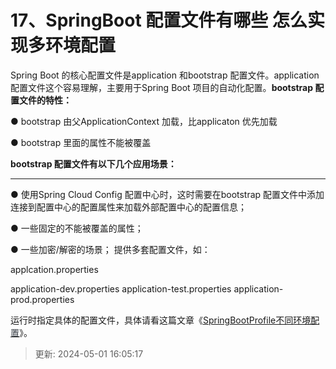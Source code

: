 # 17、SpringBoot 配置文件有哪些 怎么实现多环境配置

Spring Boot 的核心配置文件是application 和bootstrap 配置文件。application 配置文件这个容易理解，主要用于Spring Boot 项目的自动化配置。**bootstrap 配置文件的特性：**

● bootstrap 由父ApplicationContext 加载，比applicaton 优先加载

● bootstrap 里面的属性不能被覆盖

**bootstrap 配置文件有以下几个应用场景：**

****

● 使用Spring Cloud Config 配置中心时，这时需要在bootstrap 配置文件中添加连接到配置中心的配置属性来加载外部配置中心的配置信息；

● 一些固定的不能被覆盖的属性；

● 一些加密/解密的场景； 提供多套配置文件，如：

applcation.properties

application-dev.properties application-test.properties application-prod.properties

运行时指定具体的配置文件，具体请看这篇文章《[SpringBootProfile不同环境配](https://mp.weixin.qq.com/s?__biz=MzI3ODcxMzQzMw%3D%3D&mid=2247484369&idx=1&sn=1155fccb4fef1db88cb76fd17b1756d7&scene=21)<u><font style="color:rgb(51,57,64);">置</font></u>》。

> 更新: 2024-05-01 16:05:17  

